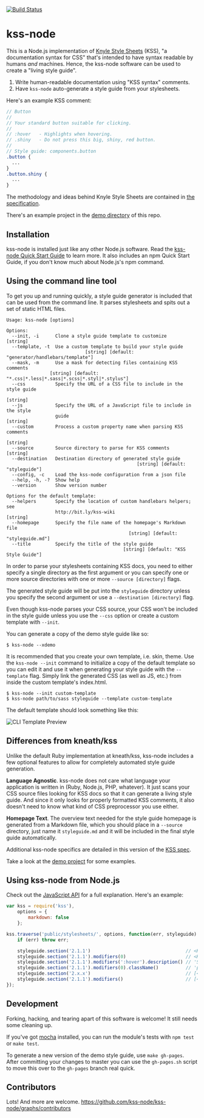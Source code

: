 [![Build Status](https://secure.travis-ci.org/kss-node/kss-node.png?branch=master)](http://travis-ci.org/kss-node/kss-node)

# kss-node

This is a Node.js implementation of [Knyle Style Sheets](https://github.com/kneath/kss) (KSS), "a documentation syntax for CSS" that's intended to have syntax readable by humans *and* machines. Hence, the kss-node software can be used to create a "living style guide".

1. Write human-readable documentation using "KSS syntax" comments.
2. Have `kss-node` auto-generate a style guide from your stylesheets.

Here's an example KSS comment:
```scss
// Button
//
// Your standard button suitable for clicking.
//
// :hover   - Highlights when hovering.
// .shiny   - Do not press this big, shiny, red button.
//
// Style guide: components.button
.button {
  ...
}
.button.shiny {
  ...
}
```

The methodology and ideas behind Knyle Style Sheets are contained in [the specification](https://github.com/kss-node/kss/blob/spec/SPEC.md).

There's an example project in the [demo directory](https://github.com/kss-node/kss-node/tree/master/demo) of this repo.

## Installation

kss-node is installed just like any other Node.js software. Read the [kss-node Quick Start Guide](https://github.com/kss-node/kss-node/wiki/Quick-Start-Guide) to learn more. It also includes an npm Quick Start Guide, if you don't know much about Node.js's npm command.

## Using the command line tool

To get you up and running quickly, a style guide generator is included that can be used from the command line. It parses stylesheets and spits out a set of static HTML files.

```
Usage: kss-node [options]

Options:
  --init, -i      Clone a style guide template to customize             [string]
  --template, -t  Use a custom template to build your style guide
                             [string] [default: "generator/handlebars/template"]
  --mask, -m      Use a mask for detecting files containing KSS comments
                [string] [default: "*.css|*.less|*.sass|*.scss|*.styl|*.stylus"]
  --css           Specify the URL of a CSS file to include in the style guide
                                                                        [string]
  --js            Specify the URL of a JavaScript file to include in the style
                  guide                                                 [string]
  --custom        Process a custom property name when parsing KSS comments
                                                                        [string]
  --source        Source directory to parse for KSS comments            [string]
  --destination   Destination directory of generated style guide
                                                [string] [default: "styleguide"]
  --config, -c    Load the kss-node configuration from a json file
  --help, -h, -?  Show help
  --version       Show version number

Options for the default template:
  --helpers       Specify the location of custom handlebars helpers; see
                  http://bit.ly/kss-wiki                                [string]
  --homepage      Specify the file name of the homepage's Markdown file
                                             [string] [default: "styleguide.md"]
  --title         Specify the title of the style guide
                                           [string] [default: "KSS Style Guide"]
```

In order to parse your stylesheets containing KSS docs, you need to either specify a single directory as the first argument or you can specify one or more source directories with one or more `--source [directory]` flags.

The generated style guide will be put into the `styleguide` directory unless you specify the second argument or use a `--destination [directory]` flag.

Even though kss-node parses your CSS source, your CSS won't be included in the style guide unless you use the `--css` option or create a custom template with `--init`.

You can generate a copy of the demo style guide like so:

    $ kss-node --xdemo

It is recommended that you create your own template, i.e. skin, theme. Use the `kss-node --init` command to initialize a copy of the default template so you can edit it and use it when generating your style guide with the `--template` flag. Simply link the generated CSS (as well as JS, etc.) from inside the custom template's index.html.

    $ kss-node --init custom-template
    $ kss-node path/to/sass styleguide --template custom-template

The default template should look something like this:

![CLI Template Preview](https://raw.github.com/kss-node/kss-node/master/demo/preview.png)

## Differences from kneath/kss

Unlike the default Ruby implementation at kneath/kss, kss-node includes a few optional features to allow for completely automated style guide generation.

**Language Agnostic**. kss-node does not care what language your application is written in (Ruby, Node.js, PHP, whatever). It just scans your CSS source files looking for KSS docs so that it can generate a living style guide. And since it only looks for properly formatted KSS comments, it also doesn't need to know what kind of CSS preprocessor you use either.

**Homepage Text**. The overview text needed for the style guide homepage is generated from a Markdown file, which you should place in a `--source` directory, just name it `styleguide.md` and it will be included in the final style guide automatically.

Additional kss-node specifics are detailed in this version of the [KSS spec](https://github.com/kss-node/kss/blob/spec/SPEC.md).

Take a look at the [demo project](https://github.com/kss-node/kss-node/tree/master/demo) for some examples.

## Using kss-node from Node.js

Check out the [JavaScript API](http://kss-node.github.io/kss-node/section-javascript-api.html) for a full explanation. Here's an example:

``` javascript
var kss = require('kss'),
    options = {
        markdown: false
    };

kss.traverse('public/stylesheets/', options, function(err, styleguide) {
    if (err) throw err;

    styleguide.section('2.1.1')                                   // <KssSection>
    styleguide.section('2.1.1').modifiers(0)                      // <KssModifier>
    styleguide.section('2.1.1').modifiers(':hover').description() // 'Subtle hover highlight'
    styleguide.section('2.1.1').modifiers(0).className()          // 'pseudo-class-hover'
    styleguide.section('2.x.x')                                   // [<KssSection>, ...]
    styleguide.section('2.1.1').modifiers()                       // [<KssModifier>, ...]
});
```

## Development

Forking, hacking, and tearing apart of this software is welcome! It still needs some cleaning up.

If you've got [mocha](https://github.com/visionmedia/mocha) installed, you can run the module's tests with `npm test` or `make test`.

To generate a new version of the demo style guide, use `make gh-pages`. After committing your changes to master you can use the `gh-pages.sh` script to move this over to the `gh-pages` branch real quick.

## Contributors

Lots! And more are welcome. https://github.com/kss-node/kss-node/graphs/contributors
